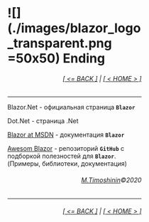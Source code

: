 <div style="width:60%; margin-left:20%;">

# ![](./images/blazor_logo_transparent.png =50x50) Ending

<div style="text-align:right;">

###### [[ <= BACK ]](08.md) | [[ < HOME > ]](00.md)

</div>

---

Blazor.Net - официальная страница **`Blazor`**

Dot.Net - страница .Net

[Blazor at MSDN](https://docs.microsoft.com/aspnet/core/blazor) - документация **`Blazor`**

[Awesom Blazor](https://github.com/AdrienTorris/awesome-blazor) - репозиторий **`GitHub`** с подборкой полезностей для **`Blazor`**. (Примеры, библиотеки, документация)

<div style="text-align: right;">

###### [M.Timoshinin](https://github.com/MISTikus)©2020

</div>

---

<div style="text-align:right;">

###### [[ <= BACK ]](08.md) | [[ < HOME > ]](00.md)

</div>
